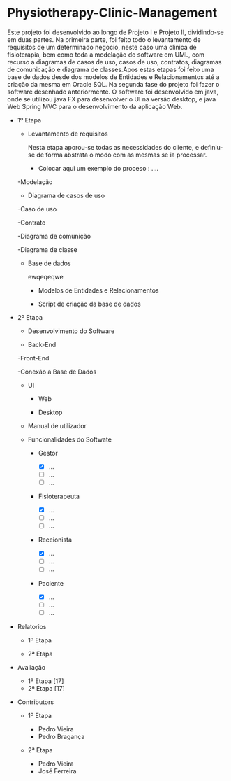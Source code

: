 # Physiotherapy-Clinic-Management

  Este projeto foi desenvolvido ao longo de Projeto I e Projeto II, dividindo-se em duas partes. 
  Na primeira parte, foi feito todo o levantamento de requisitos de um determinado negocio, neste caso uma clinica de fisioterapia, bem como toda a modelação do software em UML, com recurso a diagramas de casos de uso, casos de uso, contratos, diagramas de comunicação e diagrama de classes.Apos estas etapas foi feito uma base de dados desde dos modelos de Entidades e Relacionamentos até a criação da mesma em Oracle SQL.
  Na segunda fase do projeto foi fazer o software desenhado anteriormente. O software foi desenvolvido em java, onde se utilizou java FX para desenvolver o UI na versão desktop, e java Web Spring MVC para o desenvolvimento da aplicação Web.
  
- 1º Etapa

  - Levantamento de requisitos

    Nesta etapa aporou-se todas as necessidades do cliente, e definiu-se de forma abstrata o modo com as mesmas se ia processar.
    
      - Colocar aqui um exemplo do proceso : ....
      
  -Modelação
    
    - Diagrama de casos de uso
    
    -Caso de uso
    
    -Contrato
    
    -Diagrama de comunição
    
    -Diagrama de classe
  
  - Base de dados
  
    ewqeqeqwe
    
    - Modelos de Entidades e Relacionamentos
    
    - Script de criação da base de dados
    
- 2º Etapa

  - Desenvolvimento do Software
  
  - Back-End
  
  -Front-End
  
  -Conexão a Base de Dados
  
  - UI
  
    - Web
    
    - Desktop

  - Manual de utilizador
  
  - Funcionalidades do Softwate
  
    - Gestor
    
      -[X] ...
      -[ ] ...
      -[ ] ...
      
    - Fisioterapeuta
    
      -[X] ...
      -[ ] ...
      -[ ] ...
      
    - Receionista
    
      -[X] ...
      -[ ] ...
      -[ ] ...
      
    - Paciente
      -[X] ...
      -[ ] ...
      -[ ] ...
- Relatorios
  - 1º Etapa
  
  - 2ª Etapa
- Avaliação 

  - 1º Etapa [17]
  - 2ª Etapa [17]

- Contributors
  - 1º Etapa
  
    - Pedro Vieira
    - Pedro Bragança
    
  - 2ª Etapa
  
    - Pedro Vieira
    - José Ferreira
  

